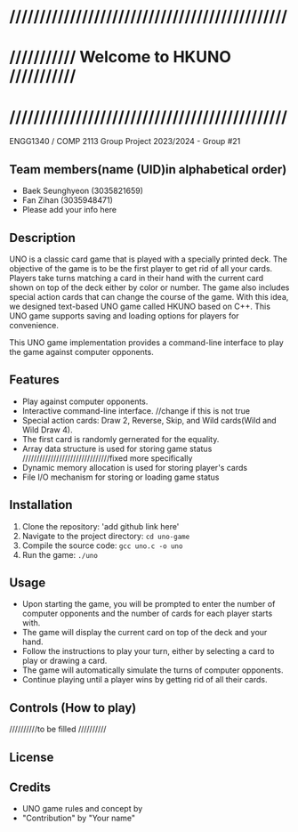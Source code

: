 # //////////////////////////////////////////////
# /////////// Welcome to HKUNO ///////////
# //////////////////////////////////////////////
ENGG1340 / COMP 2113 Group Project 2023/2024 - Group #21
## Team members(name (UID)in alphabetical order)
- Baek Seunghyeon (3035821659)
- Fan Zihan (3035948471)
- Please add your info here

## Description
UNO is a classic card game that is played with a specially printed deck. The objective of the game is to be the first player to get rid of all your cards. Players take turns matching a card in their hand with the current card shown on top of the deck either by color or number. The game also includes special action cards that can change the course of the game. With this idea, we designed text-based UNO game called HKUNO based on C++. This UNO game supports saving and loading options for players for convenience.  

This UNO game implementation provides a command-line interface to play the game against computer opponents.

## Features
- Play against computer opponents.
- Interactive command-line interface. //change if this is not true
- Special action cards: Draw 2, Reverse, Skip, and Wild cards(Wild and Wild Draw 4).
- The first card is randomly gernerated for the equality.
- Array data structure is used for storing game status ///////////////////////////////fixed more specifically
- Dynamic memory allocation is used for storing player's cards
- File I/O mechanism for storing or loading game status

## Installation
1. Clone the repository: 'add github link here'
2. Navigate to the project directory: `cd uno-game`
3. Compile the source code: `gcc uno.c -o uno`
4. Run the game: `./uno`

## Usage
- Upon starting the game, you will be prompted to enter the number of computer opponents and the number of cards for each player starts with.
- The game will display the current card on top of the deck and your hand.
- Follow the instructions to play your turn, either by selecting a card to play or drawing a card.
- The game will automatically simulate the turns of computer opponents.
- Continue playing until a player wins by getting rid of all their cards.

## Controls (How to play)
//////////to be filled //////////

## License


## Credits
- UNO game rules and concept by
- "Contribution" by "Your name"

